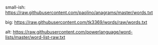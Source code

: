small-ish: https://raw.githubusercontent.com/paolino/anagrams/master/words.txt

big: https://raw.githubusercontent.com/tk3369/words/raw/words.txt

alt: https://raw.githubusercontent.com/powerlanguage/word-lists/master/word-list-raw.txt